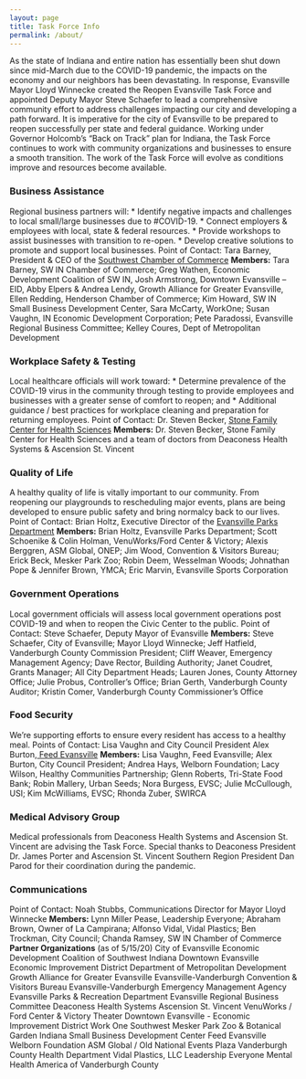 ```yaml
---
layout: page
title: Task Force Info
permalink: /about/
---
```


As the state of Indiana and entire nation has essentially been shut down since mid-March due to the COVID-19 pandemic, the impacts on the economy and our neighbors has been devastating. In response, Evansville Mayor Lloyd Winnecke created the Reopen Evansville Task Force and appointed Deputy Mayor Steve Schaefer to lead a comprehensive community effort to address challenges impacting our city and developing a path forward. It is imperative for the city of Evansville to be prepared to reopen successfully per state and federal guidance.
Working under Governor Holcomb’s “Back on Track” plan for Indiana, the Task Force continues to work with community organizations and businesses to ensure a smooth transition.
The work of the Task Force will evolve as conditions improve and resources become available.
### Business Assistance
Regional business partners will:
    *     Identify negative impacts and challenges to local small/large businesses due to      #COVID-19.
    *     Connect employers &amp; employees with local, state &amp; federal resources.
    *     Provide workshops to assist businesses with transition to re-open.
    *     Develop creative solutions to promote and support local businesses.
Point of Contact: Tara Barney, President &amp; CEO of the [Southwest Chamber of Commerce](https://swinchamber.com/)
**Members:** Tara Barney, SW IN Chamber of Commerce; Greg Wathen, Economic Development Coalition of SW IN, Josh Armstrong, Downtown Evansville – EID, Abby Elpers &amp; Andrea Lendy, Growth Alliance for Greater Evansville, Ellen Redding, Henderson Chamber of Commerce; Kim Howard, SW IN Small Business Development Center, Sara McCarty, WorkOne; Susan Vaughn, IN Economic Development Corporation; Pete Paradossi, Evansville Regional Business Committee; Kelley Coures, Dept of Metropolitan Development
### Workplace Safety &amp; Testing
Local healthcare officials will work toward:
    *     Determine prevalence of the COVID-19 virus in the community through testing to      provide employees and businesses with a greater sense of comfort to reopen; and
    *     Additional guidance / best practices for workplace cleaning and preparation for      returning employees.
Point of Contact: Dr. Steven Becker, [Stone Family Center for Health Sciences](https://medicine.iu.edu/evansville)
**Members:** Dr. Steven Becker, Stone Family Center for Health Sciences and a team of doctors from Deaconess Health Systems &amp; Ascension St. Vincent
### Quality of Life 
A healthy quality of life is vitally important to our community. From reopening our playgrounds to rescheduling major events, plans are being developed to ensure public safety and bring normalcy back to our lives.
Point of Contact: Brian Holtz, Executive Director of the [Evansville Parks Department](http://evansvillegov.org/city/department/index.php?structureid=22)
**Members:** Brian Holtz, Evansville Parks Department; Scott Schoenike &amp; Colin Holman, VenuWorks/Ford Center &amp; Victory; Alexis Berggren, ASM Global, ONEP; Jim Wood, Convention &amp; Visitors Bureau; Erick Beck, Mesker Park Zoo; Robin Deem, Wesselman Woods; Johnathan Pope &amp; Jennifer Brown, YMCA; Eric Marvin, Evansville Sports Corporation
### Government Operations
Local government officials will assess local government operations post COVID-19 and when to reopen the Civic Center to the public. 
Point of Contact: Steve Schaefer, Deputy Mayor of Evansville
**Members:** Steve Schaefer, City of Evansville; Mayor Lloyd Winnecke; Jeff Hatfield, Vanderburgh County Commission President; Cliff Weaver, Emergency Management Agency; Dave Rector, Building Authority; Janet Coudret, Grants Manager; All City Department Heads; Lauren Jones, County Attorney Office; Julie Probus, Controller’s Office; Brian Gerth, Vanderburgh County Auditor; Kristin Comer, Vanderburgh County Commissioner’s Office
### Food Security 
We’re supporting efforts to ensure every resident has access to a healthy meal.
Points of Contact: Lisa Vaughn and City Council President Alex Burton,[ ](https://www.facebook.com/feedEVV)[Feed Evansville](https://www.facebook.com/feedEVV)
**Members:** Lisa Vaughn, Feed Evansville; Alex Burton, City Council President; Andrea Hays, Welborn Foundation; Lacy Wilson, Healthy Communities Partnership; Glenn Roberts, Tri-State Food Bank; Robin Mallery, Urban Seeds; Nora Burgess, EVSC; Julie McCullough, USI; Kim McWilliams, EVSC; Rhonda Zuber, SWIRCA
### Medical Advisory Group
Medical professionals from Deaconess Health Systems and Ascension St. Vincent are advising the Task Force. Special thanks to Deaconess President Dr. James Porter and Ascension St. Vincent Southern Region President Dan Parod for their coordination during the pandemic.
### Communications
Point of Contact: Noah Stubbs, Communications Director for Mayor Lloyd Winnecke
**Members:** Lynn Miller Pease, Leadership Everyone; Abraham Brown, Owner of La Campirana; Alfonso Vidal, Vidal Plastics; Ben Trockman, City Council; Chanda Ramsey, SW IN Chamber of Commerce
**Partner Organizations** (as of 5/15/20)
City of Evansville
Economic Development Coalition of Southwest Indiana
Downtown Evansville Economic Improvement District
Department of Metropolitan Development
Growth Alliance for Greater Evansville
Evansville-Vanderburgh Convention &amp; Visitors Bureau
Evansville-Vanderburgh Emergency Management Agency
Evansville Parks &amp; Recreation Department
Evansville Regional Business Committee
Deaconess Health Systems
Ascension St. Vincent
VenuWorks / Ford Center &amp; Victory Theater
Downtown Evansville - Economic Improvement District
Work One Southwest
Mesker Park Zoo &amp; Botanical Garden
Indiana Small Business Development Center
Feed Evansville
Welborn Foundation
ASM Global / Old National Events Plaza
Vanderburgh County Health Department
Vidal Plastics, LLC
Leadership Everyone
Mental Health America of Vanderburgh County